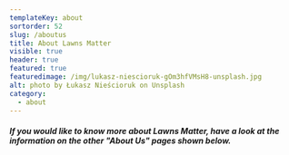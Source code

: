 ```yaml
---
templateKey: about
sortorder: 52
slug: /aboutus
title: About Lawns Matter
visible: true
header: true
featured: true
featuredimage: /img/lukasz-niescioruk-gOm3hfVMsH8-unsplash.jpg
alt: photo by Łukasz Nieścioruk on Unsplash
category:
  - about
---
```


##### If you would like to know more about Lawns Matter, have a look at the information on the other "About Us" pages shown below.
